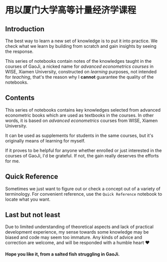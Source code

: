 # 用以厦门大学高等计量经济学课程

## Introduction

The best way to learn a new set of knowledge is to put it into practice. We check what we learn by building from scratch and gain insights by seeing the response. 

This series of notebooks contain notes of the knowledges taught in the courses of GaoJi, a nicked name for *advanced econometrics courses* in WISE, Xiamen University, constructed on *learning* purposes, not intended for *teaching*, that's the reason why I **cannot** guarantee the quality of the notebooks.

## Contents

This series of notebooks contains key knowledges selected from advanced econometric books which are used as textbooks in the courses. In other words, it is based on *advanced econometrics* courses from WISE, Xiamen University. 

It can be used as supplements for students in the same courses, but it's originally means of learning for myself.

If it proves to be helpful for anyone whether enrolled or just interested in the courses of GaoJi, I'd be grateful. If not, the gain really deserves the efforts for me.

## Quick Reference

Sometimes we just want to figure out or check a concept out of a variety of terminology. For convenient reference, use the `Quick Reference` notebook to locate what you want.

## Last but not least

Due to limited understanding of theoretical aspects and lack of practical development experience, my sense towards some knowledge may be biased and code may seem too immature. Any kinds of advice and correction are welcome, and will be responded with a humble heart ❤️ 

#### Hope you like it, from a salted fish struggling in GaoJi.
